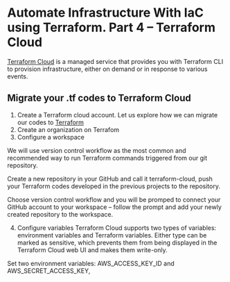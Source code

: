 # Automate Infrastructure With IaC using Terraform. Part 4 – Terraform Cloud

[Terraform Cloud](https://www.terraform.io/cloudv) is a managed service that provides you with Terraform CLI to provision infrastructure, either on demand or in response to various events.

## Migrate your .tf codes to Terraform Cloud

1. Create a Terraform cloud account. Let us explore how we can migrate our codes to [Terraform](https://app.terraform.io/signup/account)
2. Create an organization on Terrafom
3. Configure a workspace

We will use version control workflow as the most common and recommended way to run Terraform commands triggered from our git repository.

Create a new repository in your GitHub and call it terraform-cloud, push your Terraform codes developed in the previous projects to the repository.

Choose version control workflow and you will be promped to connect your GitHub account to your workspace – follow the prompt and add your newly created repository to the workspace.

4. Configure variables
Terraform Cloud supports two types of variables: environment variables and Terraform variables. Either type can be marked as sensitive, which prevents them from being displayed in the Terraform Cloud web UI and makes them write-only.

Set two environment variables: AWS_ACCESS_KEY_ID and AWS_SECRET_ACCESS_KEY,

